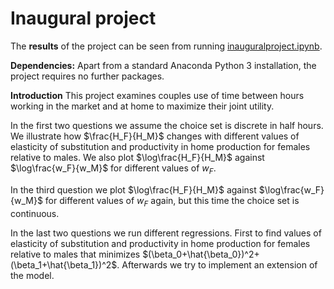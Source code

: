 # Inaugural project

The **results** of the project can be seen from running [inauguralproject.ipynb](inauguralproject.ipynb).

**Dependencies:** Apart from a standard Anaconda Python 3 installation, the project requires no further packages.

**Introduction**
This project examines couples use of time between hours working in the market and at home to maximize their joint utility.

In the first two questions we assume the choice set is discrete in half hours. We illustrate how $\frac{H_F}{H_M}$ changes with different values of elasticity of substitution and productivity in home production for females relative to males. We also plot $\log\frac{H_F}{H_M}$ against $\log\frac{w_F}{w_M}$ for different values of $w_F$. 

In the third question we plot $\log\frac{H_F}{H_M}$ against $\log\frac{w_F}{w_M}$ for different values of $w_F$ again, but this time the choice set is continuous.

In the last two questions we run different regressions. First to find values of elasticity of substitution and productivity in home production for females relative to males that minimizes $(\beta_0+\hat{\beta_0})^2+(\beta_1+\hat{\beta_1})^2$. Afterwards we try to implement an extension of the model.